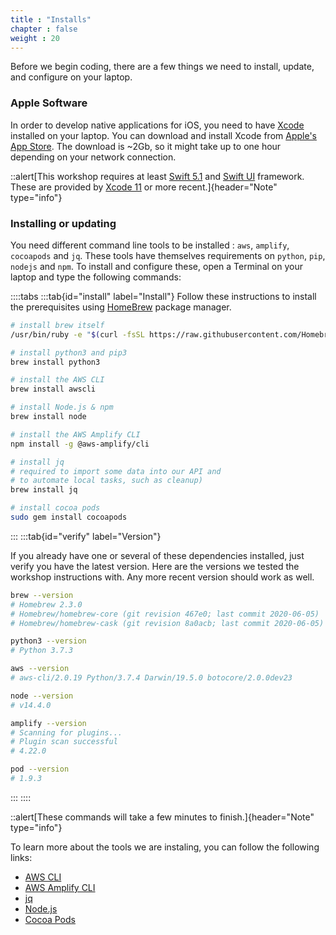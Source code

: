 ```yaml
---
title : "Installs"
chapter : false
weight : 20
---
```


Before we begin coding, there are a few things we need to install, update, and configure on your laptop.

### Apple Software

In order to develop native applications for iOS, you need to have [Xcode](https://apple.com/xcode) installed on your laptop.
You can download and install Xcode from [Apple's App Store](https://apps.apple.com/us/app/xcode/id497799835?mt=12).  The download is ~2Gb, so it might take up to one hour depending on your network connection.

::alert[This workshop requires at least [Swift 5.1](https://swift.org/) and [Swift UI](https://developer.apple.com/xcode/swiftui/) framework. These are provided by [Xcode 11](https://apple.com/xcode) or more recent.]{header="Note" type="info"}

### Installing or updating

You need different command line tools to be installed : `aws`, `amplify`, `cocoapods` and `jq`.  These tools have themselves requirements on `python`, `pip`, `nodejs` and `npm`.  To install and configure these, open a Terminal on your laptop and type the following commands:


::::tabs
:::tab{id="install" label="Install"}
Follow these instructions to install the prerequisites using [HomeBrew](https://brew.sh/) package manager. 

```bash
# install brew itself
/usr/bin/ruby -e "$(curl -fsSL https://raw.githubusercontent.com/Homebrew/install/master/install)"

# install python3 and pip3
brew install python3

# install the AWS CLI
brew install awscli

# install Node.js & npm
brew install node

# install the AWS Amplify CLI 
npm install -g @aws-amplify/cli

# install jq
# required to import some data into our API and
# to automate local tasks, such as cleanup)
brew install jq

# install cocoa pods
sudo gem install cocoapods
```
:::
:::tab{id="verify" label="Version"}

If you already have one or several of these dependencies installed, just verify you have the latest version.  Here are the versions we tested the workshop instructions with.  Any more recent version should work as well.


```bash
brew --version
# Homebrew 2.3.0
# Homebrew/homebrew-core (git revision 467e0; last commit 2020-06-05)
# Homebrew/homebrew-cask (git revision 8a0acb; last commit 2020-06-05)

python3 --version
# Python 3.7.3

aws --version
# aws-cli/2.0.19 Python/3.7.4 Darwin/19.5.0 botocore/2.0.0dev23

node --version
# v14.4.0

amplify --version
# Scanning for plugins...
# Plugin scan successful
# 4.22.0

pod --version
# 1.9.3
```
:::
::::

::alert[These commands will take a few minutes to finish.]{header="Note" type="info"}

To learn more about the tools we are instaling, you can follow the following links:

- [AWS CLI](https://docs.aws.amazon.com/en_pv/cli/latest/userguide/cli-chap-welcome.html)
- [AWS Amplify CLI](https://aws-amplify.github.io/docs/cli-toolchain/quickstart)
- [jq](https://stedolan.github.io/jq/)
- [Node.js](https://nodejs.org/en/)
- [Cocoa Pods](https://cocoapods.org/)